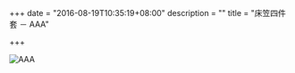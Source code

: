 +++
date = "2016-08-19T10:35:19+08:00"
description = ""
title = "床笠四件套 － AAA"

+++

![AAA](http://static4.jiaju.com/malljiaju/goods/b3/25/51cfdd81e9ecf04cb75b_b.jpg)
